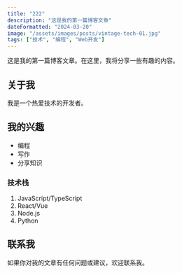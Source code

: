 ```yaml
---
title: "222"
description: "这是我的第一篇博客文章"
dateFormatted: "2024-03-20"
image: "/assets/images/posts/vintage-tech-01.jpg"
tags: ["技术", "编程", "Web开发"]
---
```


这是我的第一篇博客文章。在这里，我将分享一些有趣的内容。

## 关于我

我是一个热爱技术的开发者。

## 我的兴趣

- 编程
- 写作
- 分享知识

### 技术栈

1. JavaScript/TypeScript
2. React/Vue
3. Node.js
4. Python

## 联系我

如果你对我的文章有任何问题或建议，欢迎联系我。 